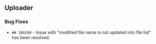 ##  Uploader

###    Bug Fixes

- `## 266590` - Issue with "modified file name is not updated into file list" has been resolved.

